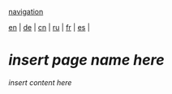 [navigation](https://github.com/syncloud/docs/blob/master/*/index.md)

[en](https://github.com/syncloud/platform/wiki/Virtual-Box) | 
[de](https://github.com/syncloud/docs/blob/master/de/content/Virtual-Box.md) | 
[cn](https://github.com/syncloud/docs/blob/master/cn/content/Virtual-Box.md) | 
[ru](https://github.com/syncloud/docs/blob/master/ru/content/Virtual-Box.md) | 
[fr](https://github.com/syncloud/docs/blob/master/fr/content/Virtual-Box.md) | 
[es](https://github.com/syncloud/docs/blob/master/es/content/Virtual-Box.md) | 

# *insert page name here*

*insert content here*
